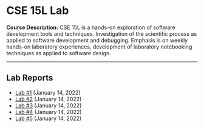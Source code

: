 # CSE 15L Lab
**Course Description:** CSE 15L is a hands-on exploration of software development tools and techniques. Investigation of the scientific process as applied to software development and debugging. Emphasis is on weekly hands-on laboratory experiences, development of laboratory notebooking techniques as applied to software design.

***

## Lab Reports
* [Lab #1](./lab-report-1-week2.html) (January 14, 2022)
* [Lab #2]() (January 14, 2022)
* [Lab #3]() (January 14, 2022)
* [Lab #4]() (January 14, 2022)
* [Lab #5]() (January 14, 2022)
